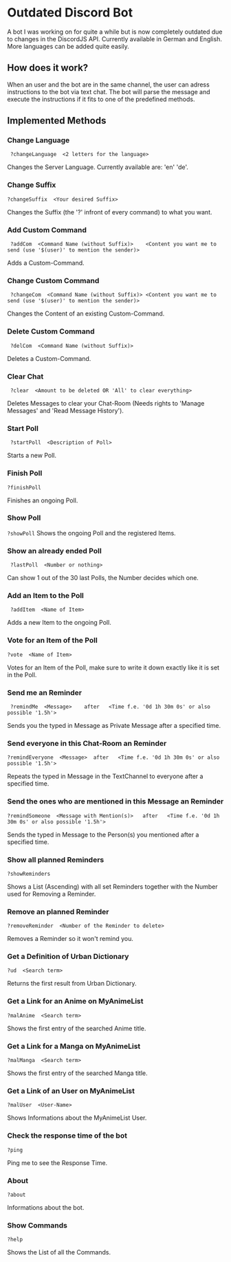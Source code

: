 # Outdated Discord Bot
A bot I was working on for quite a while but is now completely outdated due to changes in the DiscordJS API.
Currently available in German and English. More languages can be added quite easily. 


## How does it work?
When an user and the bot are in the same channel, the user can adress instructions to the bot via text chat. 
The bot will parse the message and execute the instructions if it fits to one of the predefined methods.

## Implemented Methods
### Change Language
``` ?changeLanguage  <2 letters for the language>```

Changes the Server Language. Currently available are:  'en' 'de'.

### Change Suffix
``` ?changeSuffix  <Your desired Suffix> ``` 

Changes the Suffix (the '?' infront of every command) to what you want.

### Add Custom Command
``` ?addCom  <Command Name (without Suffix)>	<Content you want me to send (use '$(user)' to mention the sender)>```

Adds a Custom-Command.

### Change Custom Command
``` ?changeCom  <Command Name (without Suffix)>	<Content you want me to send (use '$(user)' to mention the sender)>```

Changes the Content of an existing Custom-Command.

### Delete Custom Command
``` ?delCom  <Command Name (without Suffix)>```

Deletes a Custom-Command.

### Clear Chat
``` ?clear  <Amount to be deleted OR 'All' to clear everything>```

Deletes Messages to clear your Chat-Room (Needs rights to 'Manage Messages' and 'Read Message History').

### Start Poll
``` ?startPoll  <Description of Poll>```

Starts a new Poll.

### Finish Poll
``` ?finishPoll ```

Finishes an ongoing Poll.

### Show Poll
``` ?showPoll ```
Shows the ongoing Poll and the registered Items.

### Show an already ended Poll
``` ?lastPoll  <Number or nothing>```

Can show 1 out of the 30 last Polls, the Number decides which one.

### Add an Item to the Poll
``` ?addItem  <Name of Item>```

Adds a new Item to the ongoing Poll.

### Vote for an Item of the Poll
``` ?vote  <Name of Item> ```

Votes for an Item of the Poll, make sure to write it down exactly like it is set in the Poll.

### Send me an Reminder
``` ?remindMe  <Message>	after	<Time f.e. '0d 1h 30m 0s' or also possible '1.5h'>```

Sends you the typed in Message as Private Message after a specified time.

### Send everyone in this Chat-Room an Reminder
``` ?remindEveryone  <Message>	after	<Time f.e. '0d 1h 30m 0s' or also possible '1.5h'> ``` 

Repeats the typed in Message in the TextChannel to everyone after a specified time.

### Send the ones who are mentioned in this Message an Reminder
``` ?remindSomeone  <Message with Mention(s)>	after	<Time f.e. '0d 1h 30m 0s' or also possible '1.5h'> ```

Sends the typed in Message to the Person(s) you mentioned after a specified time.

### Show all planned Reminders
``` ?showReminders ``` 

Shows a List (Ascending) with all set Reminders together with the Number used for Removing a Reminder.

###  Remove an planned Reminder
``` ?removeReminder  <Number of the Reminder to delete> ``` 

Removes a Reminder so it won't remind you.

### Get a Definition of Urban Dictionary
``` ?ud  <Search term> ``` 

Returns the first result from Urban Dictionary.

### Get a Link for an Anime on MyAnimeList
``` ?malAnime  <Search term> ```

Shows the first entry of the searched Anime title.

### Get a Link for a Manga on MyAnimeList
``` ?malManga  <Search term> ```

Shows the first entry of the searched Manga title.

### Get a Link of an User on MyAnimeList
``` ?malUser  <User-Name> ``` 

Shows Informations about the MyAnimeList User.

### Check the response time of the bot
``` ?ping ``` 

Ping me to see the Response Time.

### About
``` ?about  ```

Informations about the bot.

### Show Commands
``` ?help ```

Shows the List of all the Commands.
